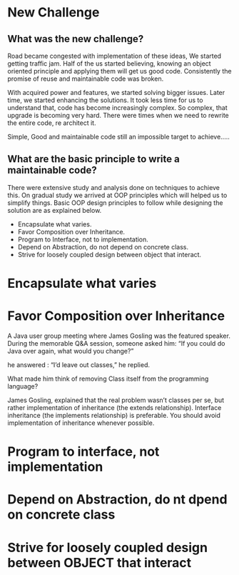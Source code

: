 # New Challenge
## What was the new challenge?

Road became congested with implementation of these ideas, We started getting traffic jam. Half of the us started believing, knowing an object oriented principle and applying them will get us good code. Consistently the promise of reuse and maintainable code was broken.

With acquired power and features, we started solving bigger issues. Later time, we started enhancing the solutions. It took less time for us to understand that, code has become increasingly complex. So complex, that upgrade is becoming very hard. There were times when we need to rewrite the entire code, re architect it.

Simple, Good and maintainable code still an impossible target to achieve.....

## What are the basic principle to write a maintainable code?

There were extensive study and analysis done on techniques to achieve this. On gradual study we arrived at OOP principles which will helped us to simplify things. Basic OOP design principles to follow while designing the solution are as explained below.

* Encapsulate what varies.
* Favor Composition over Inheritance.
* Program to Interface, not to implementation.
* Depend on Abstraction, do not depend on concrete class.
* Strive for loosely coupled design between object that interact.

# Encapsulate what varies
# Favor Composition over Inheritance

A Java user group meeting where James Gosling was the featured speaker. During the memorable Q&A session, someone asked him: “If you could do Java over again, what would you change?” 

he answered :
“I’d leave out classes,” he replied. 

What made him think of removing Class itself from the programming language?

James Gosling, explained that the real problem wasn’t classes per se, but rather implementation of inheritance (the extends relationship). Interface inheritance (the implements relationship) is preferable. You should avoid implementation of inheritance whenever possible.

# Program to interface, not implementation
# Depend on Abstraction, do nt dpend on concrete class
# Strive for loosely coupled design between OBJECT that interact
